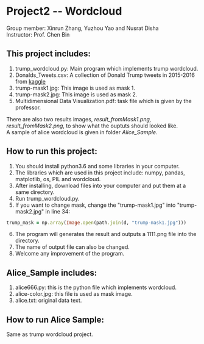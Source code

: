# Project2 -- Wordcloud
Group member: Xinrun Zhang, Yuzhou Yao and Nusrat Disha  
Instructor: Prof. Chen Bin

## This project includes:
1. trump_wordcloud.py: Main program which implements trump wordcloud.
2. Donalds_Tweets.csv: A collection of Donald Trump tweets in 2015-2016 from [kaggle](https://www.kaggle.com/kingburrito666/better-donald-trump-tweets)
3. trump-mask1.jpg: This image is used as mask 1.
4. trump-mask2.jpg: This image is used as mask 2.
5. Multidimensional Data Visualization.pdf: task file which is given by the professor.  
  
There are also two results images, *result_fromMask1.png, result_fromMask2.png*, to show what the ouptuts should looked like.  
A sample of alice wordcloud is given in folder *Alice_Sample*.

## How to run this project:
1. You should install python3.6 and some libraries in your computer.
2. The libraries which are used in this project include: numpy, pandas, matplotlib, os, PIL and wordcloud.
3. After installing, download files into your computer and put them at a same directory.
4. Run trump_wordcloud.py.
5. If you want to change mask, change the "trump-mask1.jpg" into "trump-mask2.jpg" in line 34:
```ruby
trump_mask = np.array(Image.open(path.join(d, "trump-mask1.jpg")))
```
6. The program will generates the result and outputs a 1111.png file into the directory.
7. The name of output file can also be changed.
8. Welcome any improvement of the program.

## Alice_Sample includes:
1. alice666.py: this is the python file which implements wordcloud.
2. alice-color.jpg: this file is used as mask image.
3. alice.txt: original data text.

## How to run Alice Sample:
Same as trump wordcloud project.

